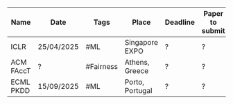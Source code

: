 
| Name      | Date       | Tags      | Place           | Deadline | Paper to submit | Website                      |
| --------- | ---------- | --------- | --------------- | -------- | --------------- | ---------------------------- |
| ICLR      | 25/04/2025 | #ML       | Singapore EXPO  | ?        | ?               | https://iclr.cc/             |
| ACM FAccT | ?          | #Fairness | Athens, Greece  | ?        | ?               | https://facctconference.org/ |
| ECML PKDD | 15/09/2025 | #ML       | Porto, Portugal | ?        | ?               | https://ecmlpkdd.org/2025/   |
